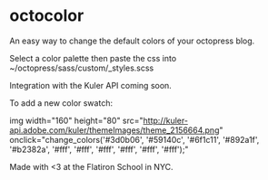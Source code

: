 octocolor
=========

An easy way to change the default colors of your octopress blog.

Select a color palette then paste the css into ~/octopress/sass/custom/_styles.scss

Integration with the Kuler API coming soon.

To add a new color swatch:

img width="160" height="80" src="http://kuler-api.adobe.com/kuler/themeImages/theme_2156664.png"  onclick="change_colors('#3d0b06', '#59140c', '#6f1c11', '#892a1f', '#b2382a', '#fff', '#fff', '#fff', '#fff', '#fff', '#fff');"

Made with <3 at the Flatiron School in NYC.



